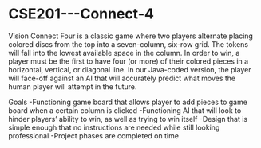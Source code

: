 # CSE201---Connect-4

Vision
Connect Four is a classic game where two players alternate placing colored discs from the top into a seven-column, six-row grid. The tokens will fall into the lowest available space in the column. In order to win, a player must be the first to have four (or more) of their colored pieces in a horizontal, vertical, or diagonal line. In our Java-coded version, the player will face-off against an AI that will accurately predict what moves the human player will attempt in the future.

Goals
-Functioning game board that allows player to add pieces to game board when a certain column is clicked
-Functioning AI that will look to hinder players’ ability to win, as well as trying to win itself
-Design that is simple enough that no instructions are needed while still looking professional
-Project phases are completed on time
